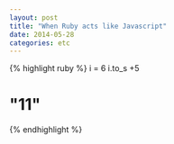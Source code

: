 ```yaml
---
layout: post
title: "When Ruby acts like Javascript"
date: 2014-05-28
categories: etc
---
```


{% highlight ruby %}
i = 6
i.to_s +5
# "11"
{% endhighlight %}

